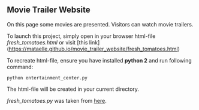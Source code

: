 ## Movie Trailer Website

On this page some movies are presented. Visitors can watch movie trailers.

To launch this project, simply open in your browser html-file *fresh_tomatoes.html* or visit [this link] (https://mataelle.github.io/movie_trailer_website/fresh_tomatoes.html)

To recreate html-file, ensure you have installed **python 2** and run following command:

   ```python entertainment_center.py```

The html-file will be created in your current directory.

*fresh_tomatoes.py* was taken from [here](https://github.com/adarsh0806/ud036_StarterCode/blob/master/fresh_tomatoes.py).
